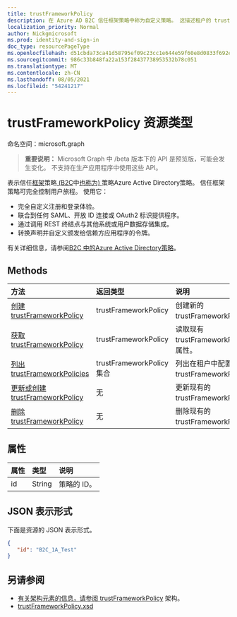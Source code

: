 ```yaml
---
title: trustFrameworkPolicy
description: 在 Azure AD B2C 信任框架策略中称为自定义策略。 这描述租户的 trustFrameworkPolicy 对象上可用的操作。
localization_priority: Normal
author: Nickgmicrosoft
ms.prod: identity-and-sign-in
doc_type: resourcePageType
ms.openlocfilehash: d51cbda73ca41d58795ef09c23cc1e644e59f60e8d0833f692ebcfb396489e98
ms.sourcegitcommit: 986c33b848fa22a153f28437738953532b78c051
ms.translationtype: MT
ms.contentlocale: zh-CN
ms.lasthandoff: 08/05/2021
ms.locfileid: "54241217"
---
```

# <a name="trustframeworkpolicy-resource-type"></a>trustFrameworkPolicy 资源类型

命名空间：microsoft.graph

> **重要说明：** Microsoft Graph 中 /beta 版本下的 API 是预览版，可能会发生变化。 不支持在生产应用程序中使用这些 API。

表示信任[框架](/azure/active-directory-b2c/active-directory-b2c-reference-trustframeworks-defined-ief-custom)策略[ (B2C](/azure/active-directory-b2c/active-directory-b2c-overview)中[也称为) ](/azure/active-directory-b2c/active-directory-b2c-overview-custom)策略Azure Active Directory策略。 信任框架策略可完全控制用户旅程。 使用它：

* 完全自定义注册和登录体验。
* 联合到任何 SAML、开放 ID 连接或 OAuth2 标识提供程序。
* 通过调用 REST 终结点与其他系统或用户数据存储集成。
* 转换声明并自定义颁发给信赖方应用程序的令牌。

有关详细信息，请参阅[B2C 中的Azure Active Directory策略](/azure/active-directory-b2c/active-directory-b2c-overview-custom)。

## <a name="methods"></a>Methods

| 方法       | 返回类型  |说明|
|:---------------|:--------|:----------|
|[创建 trustFrameworkPolicy](../api/trustframework-post-trustframeworkpolicy.md)|trustFrameworkPolicy|创建新的 trustFrameworkPolicy。|
|[获取 trustFrameworkPolicy](../api/trustframeworkpolicy-get.md) |trustFrameworkPolicy|读取现有 trustFrameworkPolicy 的属性。|
|[列出 trustFrameworkPolicies](../api/trustframework-list-trustframeworkpolicies.md)|trustFrameworkPolicy 集合|列出在租户中配置的所有 trustFrameworkPolicies。|
|[更新或创建 trustFrameworkPolicy](../api/trustframework-put-trustframeworkpolicy.md)|无|更新现有的 trustFrameworkPolicy。|
|[删除 trustFrameworkPolicy](../api/trustframeworkpolicy-delete.md)|无|删除现有的 trustFrameworkPolicy。|

## <a name="properties"></a>属性

|属性|类型|说明|
|:---------------|:--------|:----------|
|id|String|策略的 ID。|

## <a name="json-representation"></a>JSON 表示形式

下面是资源的 JSON 表示形式。
<!-- {
  "blockType": "resource",
  "optionalProperties": [

  ],
  "baseType":"microsoft.graph.entity",
  "keyProperty":"id",
  "isMediaEntity":true,
  "@odata.type": "microsoft.graph.trustFrameworkPolicy"
}-->
```json
{
   "id": "B2C_1A_Test"
}
```

## <a name="see-also"></a>另请参阅

- [有关架构元素的信息，请参阅 trustFrameworkPolicy](/azure/active-directory-b2c/trustframeworkpolicy) 架构。
- [trustFrameworkPolicy.xsd](https://github.com/Azure-Samples/active-directory-b2c-custom-policy-starterpack/blob/master/TrustFrameworkPolicy_0.3.0.0.xsd)


